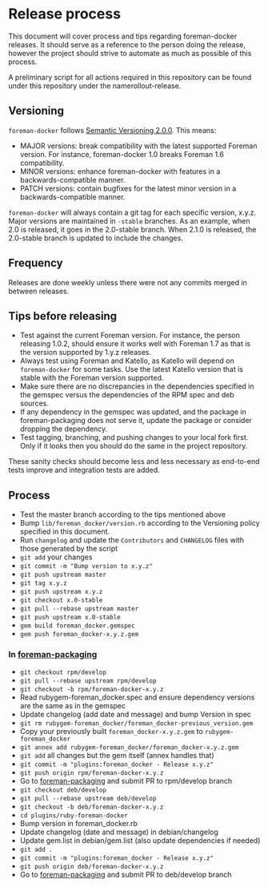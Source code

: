 # Release process

This document will cover process and tips regarding foreman-docker releases.
It should serve as a reference to the person doing the release, however the project should
strive to automate as much as possible of this process.

A preliminary script for all actions required in this repository can be found under this repository
under the namerollout-release.

## Versioning

`foreman-docker` follows [Semantic Versioning 2.0.0](http://semver.org/spec/v2.0.0.html). This means:
* MAJOR versions: break compatibility with the latest supported Foreman version. For instance, foreman-docker 1.0 breaks Foreman 1.6 compatibility.
* MINOR versions: enhance foreman-docker with features in a backwards-compatible manner.
* PATCH versions: contain bugfixes for the latest minor version in a backwards-compatible manner.

`foreman-docker` will always contain a git tag for each specific version, x.y.z.
Major versions are maintained in `-stable` branches. As an example, when 2.0 is released, it goes in
the 2.0-stable branch. When 2.1.0 is released, the 2.0-stable branch is updated to include the changes.

## Frequency

Releases are done weekly unless there were not any commits merged in between releases.

## Tips before releasing

* Test against the current Foreman version. For instance, the person releasing 1.0.2, should
ensure it works well with Foreman 1.7 as that is the version supported by 1.y.z releases.
* Always test using Foreman and Katello, as Katello will depend on `foreman-docker` for some tasks.
Use the latest Katello version that is stable with the Foreman version supported.
* Make sure there are no discrepancies in the dependencies specified in the gemspec versus the
dependencies of the RPM spec and deb sources.
* If any dependency in the gemspec was updated, and the package in foreman-packaging does not serve
it, update the package or consider dropping the dependency.
* Test tagging, branching, and pushing changes to your local fork first. Only if it looks then you
should do the same in the project repository.

These sanity checks should become less and less necessary as end-to-end tests improve and integration tests are added.

## Process

* Test the master branch according to the tips mentioned above
* Bump `lib/foreman_docker/version.rb` according to the Versioning policy specified in this document.
* Run `changelog` and update the `Contributors` and `CHANGELOG` files with those generated by the
script
* `git add` your changes
* `git commit -m "Bump version to x.y.z"`
* `git push upstream master`
* `git tag x.y.z`
* `git push upstream x.y.z`
* `git checkout x.0-stable`
* `git pull --rebase upstream master`
* `git push upstream x.0-stable`
* `gem build foreman_docker.gemspec`
* `gem push foreman_docker-x.y.z.gem`

### In [foreman-packaging](https://github.com/theforeman/foreman-packaging)

* `git checkout rpm/develop`
* `git pull --rebase upstream rpm/develop`
* `git checkout -b rpm/foreman-docker-x.y.z`
* Read rubygem-foreman_docker.spec and ensure dependency versions are the same as in the gemspec
* Update changelog (add date and message) and bump Version in spec
* `git rm rubygem-foreman_docker/foreman_docker-previous_version.gem`
* Copy your previously built `foreman_docker-x.y.z.gem` to `rubygem-foreman_docker`
* `git annex add rubygem-foreman_docker/foreman_docker-x.y.z.gem`
* `git add` all changes but the gem itself (annex handles that)
* `git commit -m "plugins:foreman_docker - Release x.y.z"`
* `git push origin rpm/foreman-docker-x.y.z`
* Go to [foreman-packaging](https://github.com/theforeman/foreman-packaging) and submit PR to
rpm/develop branch
* `git checkout deb/develop`
* `git pull --rebase upstream deb/develop`
* `git checkout -b deb/foreman-docker-x.y.z`
* `cd plugins/ruby-foreman-docker`
* Bump version in foreman_docker.rb
* Update changelog (date and message) in debian/changelog
* Update gem.list in debian/gem.list (also update dependencies if needed)
* `git add .`
* `git commit -m "plugins:foreman_docker - Release x.y.z"`
* `git push origin deb/foreman-docker-x.y.z`
* Go to [foreman-packaging](https://github.com/theforeman/foreman-packaging) and submit PR to
deb/develop branch

